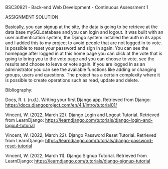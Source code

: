 BSC30921 - Back-end Web Development - Continuous Assessment 1

ASSIGNMENT SOLUTION

Basically, you can signup at the site, the data is going to be retrieve at the data base mySQLdatabase and you can login and logout. It was built with an user authentication system, the Django system installed the auth in its apps and I added this to my project to avoid people that are not logged in to vote. Is possible to reset your password and sign in again. You can see the homepage after logged in at this home page you can click at the vote that is going to bring you to the vote page and you can choose to vote, see the results and choose to leave or vote again. If you are logged in as an administrator you can see the available functions like adding or changing groups, users and questions. The project has a certain complexity where it is possible to create operations such as read, update and delete. 



Bibliography:

Docs, R. t. (n.d.). Writing your first Django app. Retrieved from Django: https://docs.djangoproject.com/en/4.1/intro/tutorial01/

Vincent, W. (2022, March 22). Django Login and Logout Tutorial. Retrieved from LearnDjango: https://learndjango.com/tutorials/django-login-and-logout-tutorial

Vincent, W. (2022, March 22). Django Password Reset Tutorial. Retrieved from LearnDjango: https://learndjango.com/tutorials/django-password-reset-tutorial

Vincent, W. (2022, March 11). Django Signup Tutorial. Retrieved from LearnDjango: https://learndjango.com/tutorials/django-signup-tutorial
